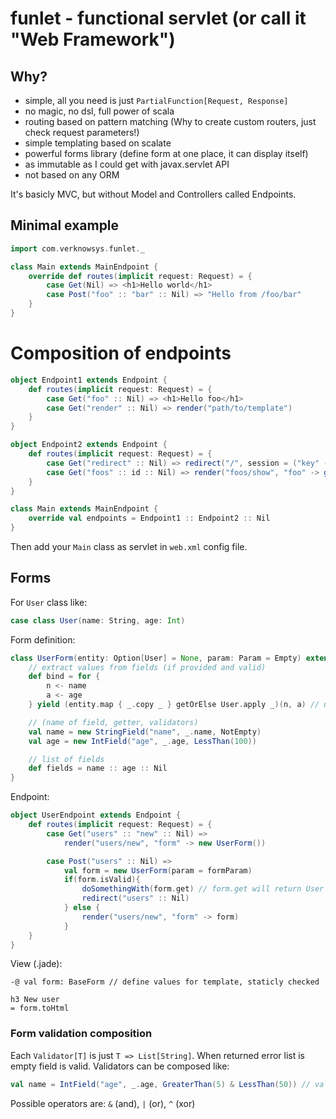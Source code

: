 # funlet - functional servlet (or call it "Web Framework")

## Why?

* simple, all you need is just `PartialFunction[Request, Response]`
* no magic, no dsl, full power of scala
* routing based on pattern matching (Why to create custom routers, just check request parameters!)
* simple templating based on scalate
* powerful forms library (define form at one place, it can display itself)
* as immutable as I could get with javax.servlet API
* not based on any ORM


It's basicly MVC, but without Model and Controllers called Endpoints.

## Minimal example
```scala
import com.verknowsys.funlet._

class Main extends MainEndpoint {
    override def routes(implicit request: Request) = {
        case Get(Nil) => <h1>Hello world</h1>
        case Post("foo" :: "bar" :: Nil) => "Hello from /foo/bar"
    }
}
```

# Composition of endpoints

```scala
object Endpoint1 extends Endpoint {
    def routes(implicit request: Request) = {
        case Get("foo" :: Nil) => <h1>Hello foo</h1>
        case Get("render" :: Nil) => render("path/to/template")
    }
}

object Endpoint2 extends Endpoint {
    def routes(implicit request: Request) = {
        case Get("redirect" :: Nil) => redirect("/", session = ("key" -> "value"))
        case Get("foos" :: id :: Nil) => render("foos/show", "foo" -> getFromFromSomewhere(id))
    }
}

class Main extends MainEndpoint {
    override val endpoints = Endpoint1 :: Endpoint2 :: Nil
}
````

Then add your `Main` class as servlet in `web.xml` config file.


## Forms

For `User` class like:

```scala
case class User(name: String, age: Int)
```

Form definition:

```scala
class UserForm(entity: Option[User] = None, param: Param = Empty) extends Form[User](entity, param) {
    // extract values from fields (if provided and valid)
    def bind = for {
        n <- name
        a <- age
    } yield (entity.map { _.copy _ } getOrElse User.apply _)(n, a) // use case class copy method or create new object

    // (name of field, getter, validators)
    val name = new StringField("name", _.name, NotEmpty)
    val age = new IntField("age", _.age, LessThan(100))

    // list of fields
    def fields = name :: age :: Nil
}
```

Endpoint:

```scala
object UserEndpoint extends Endpoint {
    def routes(implicit request: Request) = {
        case Get("users" :: "new" :: Nil) =>
            render("users/new", "form" -> new UserForm())

        case Post("users" :: Nil) =>
            val form = new UserForm(param = formParam)
            if(form.isValid){
                doSomethingWith(form.get) // form.get will return User object
                redirect("users" :: Nil)
            } else {
                render("users/new", "form" -> form)
            }
    }
}
```

View (.jade):

```jade
-@ val form: BaseForm // define values for template, staticly checked

h3 New user
= form.toHtml

```

### Form validation composition
Each `Validator[T]` is just `T => List[String]`. When returned error list is empty field is valid.
Validators can be composed like:

```scala
val name = IntField("age", _.age, GreaterThan(5) & LessThan(50)) // value > 5 and value < 50
````

Possible operators are: `&` (and), `|` (or), `^` (xor)
